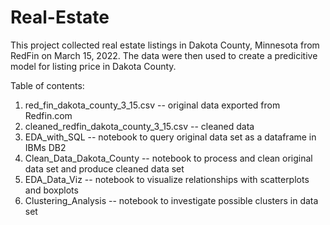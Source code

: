 # Real-Estate

This project collected real estate listings in Dakota County, Minnesota from RedFin on March 15, 2022. The data were then used to create a predicitive model for listing price in Dakota County.

Table of contents:

<ol>
  <li> red_fin_dakota_county_3_15.csv  --  original data exported from Redfin.com </li>
  <li> cleaned_redfin_dakota_county_3_15.csv -- cleaned data </li>
  <li> EDA_with_SQL -- notebook to query original data set as a dataframe in IBMs DB2</li>
  <li> Clean_Data_Dakota_County -- notebook to process and clean original data set and produce cleaned data set</li>
  <li> EDA_Data_Viz -- notebook to visualize relationships with scatterplots and boxplots</li>
  <li> Clustering_Analysis -- notebook to investigate possible clusters in data set</li>
 </ol>
